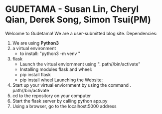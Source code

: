 # GUDETAMA - Susan Lin, Cheryl Qian, Derek Song, Simon Tsui(PM)
Welcome to Gudetama! We are a user-submitted blog site.
Dependencies:
1. We are using **Python3**
2. a virtual environment
   - to install: "python3 -m venv <NAME>"
3. flask
   - Launch the virtual enviornment using ". path/<venv name>/bin/activate"
   - Installing modules flask and wheel:
   - pip install flask
   - pip install wheel
Launching the Website:
1. Start up your virtual enviornment by using the command . path/<venv name>/bin/activate
2. cd to the repository on your computer
3. Start the flask server by calling python app.py
4. Using a browser, go to the localhost:5000 address

